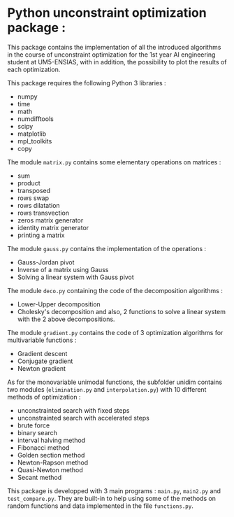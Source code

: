 # **Python unconstraint optimization package :**

This package contains the implementation of all the introduced algorithms in the course of unconstraint optimization for the 1st year AI engineering student at UM5-ENSIAS, with in addition, the possibility to plot the results of each optimization.

This package requires the following Python 3 libraries :
- numpy
- time
- math
- numdifftools
- scipy
- matplotlib
- mpl_toolkits 
- copy

The module `matrix.py` contains some elementary operations on matrices :
- sum
- product
- transposed
- rows swap
- rows dilatation
- rows transvection
- zeros matrix generator
- identity matrix generator
- printing a matrix

The module `gauss.py` contains the implementation of the operations :
- Gauss-Jordan pivot
- Inverse of a matrix using Gauss
- Solving a linear system with Gauss pivot

The module `deco.py` containing the code of the decomposition algorithms :
- Lower-Upper decomposition
- Cholesky's decomposition
and also, 2 functions to solve a linear system with the 2 above decompositions.

The module `gradient.py` contains the code of 3 optimization algorithms for multivariable functions :
- Gradient descent
- Conjugate gradient
- Newton gradient

As for the monovariable unimodal functions, the subfolder unidim contains two modules (`elimination.py` and `interpolation.py`) with 10 different methods of optimization :
- unconstrainted search with fixed steps
- unconstrainted search with accelerated steps
- brute force 
- binary search
- interval halving method
- Fibonacci method
- Golden section method
- Newton-Rapson method
- Quasi-Newton method
- Secant method

This package is developped with 3 main programs : `main.py`, `main2.py` and `test_compare.py`. They are built-in to help using some of the methods on random functions and data implemented in the file `functions.py`.
